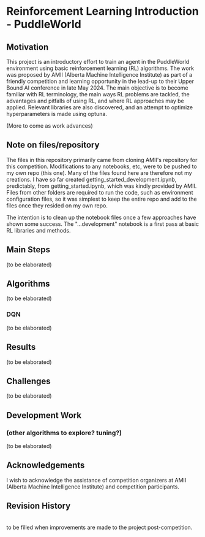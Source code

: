 # Reinforcement Learning Introduction - PuddleWorld  

## Motivation  

This project is an introductory effort to train an agent in the PuddleWorld environment using basic reinforcement learning (RL) algorithms.  The work was proposed by AMII (Alberta
Machine Intelligence Institute) as part of a friendly competition and learning opportunity in the lead-up to their Upper Bound AI conference in late May 2024.  The main objective 
is to become familiar with RL terminology, the main ways RL problems are tackled, the advantages and pitfalls of using RL, and where RL approaches may be applied.  Relevant 
libraries are also discovered, and an attempt to optimize hyperparameters is made using optuna.  

(More to come as work advances)  

## Note on files/repository  

The files in this repository primarily came from cloning AMII's repository for this competition.  Modifications to any notebooks, etc, were to be pushed to my own repo (this one). 
Many of the files found here are therefore not my creations.  I have so far created getting_started_development.ipynb, predictably, from getting_started.ipynb, which was kindly 
provided by AMII.  Files from other folders are required to run the code, such as environment configuration files, so it was simplest to keep the entire repo and add to the 
files once they resided on my own repo.  

The intention is to clean up the notebook files once a few approaches have shown some success.  The "...development" notebook is a first pass at basic RL libraries and methods.

## Main Steps  

(to be elaborated)  

## Algorithms  

(to be elaborated)  

### DQN  

(to be elaborated)  

## Results  

(to be elaborated)  

## Challenges  

(to be elaborated)  

## Development Work   
### (other algorithms to explore? tuning?)  

(to be elaborated)  

## Acknowledgements   

I wish to acknowledge the assistance of competition organizers at AMII (Alberta Machine Intelligence Institute) and competition participants.  

## Revision History  

**<date>**  
to be filled when improvements are made to the project post-competition.  